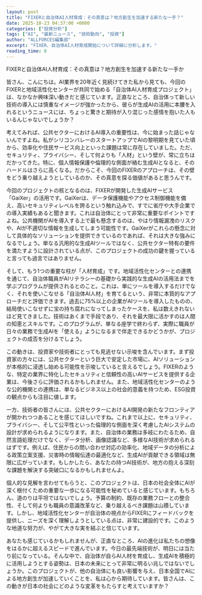 ```yaml
---
layout: post
title: "FIXERと自治体AI人材育成：その真意は？地方創生を加速する新たな一手？"
date: 2025-10-23 04:37:00 +0000
categories: ["投資分析"]
tags: ["AI", "最新ニュース", "技術動向", "投資"]
author: "ALLFORCES編集部"
excerpt: "FIXER、自治体AI人材育成開始について詳細に分析します。"
reading_time: 8
---
```


FIXERと自治体AI人材育成：その真意は？地方創生を加速する新たな一手か

皆さん、こんにちは。AI業界を20年近く見続けてきた私から見ても、今回のFIXERと地域活性化センターが共同で始める「自治体AI人材育成プロジェクト」は、なかなか興味深い動きだと感じています。正直なところ、自治体って新しい技術の導入には慎重なイメージが強かったから、彼らが生成AIの活用に本腰を入れるというニュースには、ちょっと驚きと期待が入り混じった感情を抱いた人もいるんじゃないでしょうか？

考えてみれば、公共セクターにおけるAI導入の重要性は、今に始まった話じゃないんですよね。私がシリコンバレーのスタートアップでAIの黎明期を見ていた頃から、効率化や住民サービス向上といった課題は常に存在していました。ただ、セキュリティ、プライバシー、そして何よりも「人材」という壁が、常に立ちはだかってきた。特に、個人情報保護や倫理的な側面が絡む生成AIとなると、そのハードルはさらに高くなる。だからこそ、今回のFIXERのアプローチは、その壁をどう乗り越えようとしているのか、その真意を探る価値があると思うんです。

今回のプロジェクトの核となるのは、FIXERが開発した生成AIサービス「GaiXer」の活用です。GaiXerは、データ保護機能やアクセス制御機能を備え、高いセキュリティレベルを誇るという触れ込みで、すでに省庁や大手企業での導入実績もあると聞きます。これは自治体にとって非常に重要なポイントですよね。公共機関がAIを導入する上で最も懸念するのは、やはり情報漏洩のリスクや、AIが不適切な情報を生成してしまう可能性です。GaiXerがこれらの懸念に対して具体的なソリューションを提供できているのであれば、それは大きな強みになるでしょう。単なる汎用的な生成AIツールではなく、公共セクター特有の要件を満たすように設計されている点が、このプロジェクトの成功の鍵を握っていると言っても過言ではありません。

そして、もう1つの重要な柱が「人材育成」です。地域活性化センターとの連携を通じて、自治体職員がAIリテラシーの基礎から実践的な生成AIの活用法までを学ぶプログラムが提供されるとのこと。これは、単にツールを導入するだけでなく、それを使いこなせる「自治体AI人材」を育てるという、非常に本質的なアプローチだと評価できます。過去に75%以上の企業がAIツールを導入したものの、結局使いこなせずに宝の持ち腐れになってしまったケースを、私は数えきれないほど見てきました。技術はあくまで手段であり、それを最大限に活かすのは人間の知恵とスキルです。このプログラムが、単なる座学で終わらず、実際に職員が日々の業務で生成AIを「使える」ようになるまで伴走できるかどうかが、プロジェクトの成否を分けるでしょう。

この動きは、投資家や技術者にとっても見逃せない示唆を含んでいます。まず投資家の方々には、公共セクターという巨大で安定した市場に、AIソリューションが本格的に浸透し始める可能性を示唆していると言えるでしょう。FIXERのような、特定の業界に特化したセキュリティと信頼性の高いAIサービスを提供する企業は、今後さらに評価されるかもしれません。また、地域活性化センターのような公的機関との連携は、単なるビジネス以上の社会的意義を持つため、ESG投資の観点からも注目に値します。

一方、技術者の皆さんには、公共セクターにおけるAI開発の新たなフロンティアが開かれつつあることを感じてほしいですね。これまで以上に、セキュリティ、プライバシー、そして公平性といった倫理的な側面を深く考慮したAIシステムの設計が求められるようになります。また、自治体の業務は多岐にわたるため、自然言語処理だけでなく、データ分析、画像認識など、多様なAI技術が求められるはずです。例えば、住民からの問い合わせ対応の効率化、地域データの分析による政策立案支援、災害時の情報伝達の最適化など、生成AIが貢献できる領域は無限に広がっています。もしかしたら、あなたの持つAI技術が、地方の抱える深刻な課題を解決する突破口になるかもしれませんよ。

個人的な見解を言わせてもらうと、このプロジェクトは、日本の社会全体にAIが深く根付くための重要な一歩になる可能性を秘めていると感じています。もちろん、道のりは平坦ではないでしょう。予算の制約、既存の業務フローとの整合性、そして何よりも職員の意識改革など、乗り越えるべき課題は山積しています。しかし、地域活性化センターが自治体の視点からFIXERにフィードバックを提供し、ニーズを深く理解しようとしている点は、非常に建設的です。このような地道な努力が、やがて大きな実を結ぶと信じています。

あなたも感じているかもしれませんが、正直なところ、AIの進化は私たちの想像をはるかに超えるスピードで進んでいます。今日の最先端技術が、明日には当たり前になっている。そんな中で、自治体が自らAI人材を育成し、生成AIを積極的に活用しようとする姿勢は、日本の未来にとって非常に明るい兆しではないでしょうか。このプロジェクトが、他の自治体にも良い影響を与え、日本全国でAIによる地方創生が加速していくことを、私は心から期待しています。皆さんは、この動きが日本の社会にどのような変革をもたらすと考えていますか？

